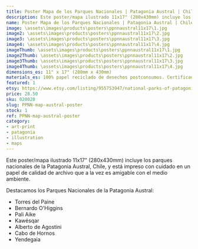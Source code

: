 ```yaml
---
title: Poster Mapa de los Parques Nacionales | Patagonia Austral | Chile
description: Este poster/mapa ilustrado 11x17" (280x430mm) incluye los parques nacionales de la Patagonia Austral, Chile, y está impreso con cuidado en un papel de calidad de archivo que a la vez es amigable con el medio ambiente.
name: Poster Mapa de los Parques Nacionales | Patagonia Austral | Chile
image: \assets\images\products\posters\ppnnaustral11x17\1.jpg
image2: \assets\images\products\posters\ppnnaustral11x17\2.jpg
image3: \assets\images\products\posters\ppnnaustral11x17\3.jpg
image4: \assets\images\products\posters\ppnnaustral11x17\4.jpg
imageThumb: \assets\images\products\posters\ppnnaustral11x17\1.jpg
image2Thumb: \assets\images\products\posters\ppnnaustral11x17\2.jpg
image3Thumb: \assets\images\products\posters\ppnnaustral11x17\3.jpg
image4Thumb: \assets\images\products\posters\ppnnaustral11x17\4.jpg
dimensions_es: 11" x 17" (280mm x 430mm)
materials_es: 100% papel reciclado de desechos postconsumos. Certificado FSC.
featured: 1
etsy: https://www.etsy.com/listing/955753947/national-parks-of-patagonia-austral-map?ref=listing_published_alert
price: 28.50
sku: 020020
slug: PPNN-map-austral-poster
stock: 1
ref: PPNN-map-austral-poster
category:
- art-print
- patagonia
- illustration
- maps
---
```

Este poster/mapa ilustrado 11x17" (280x430mm) incluye los parques nacionales de la Patagonia Austral, Chile, y está impreso con cuidado en un papel de calidad de archivo que a la vez es amigable con el medio ambiente.

Destacamos los Parques Nacionales de la Patagonia Austral:
- Torres del Paine
- Bernardo O'Higgins
- Pali Aike
- Kawésqar
- Alberto de Agostini
- Cabo de Hornos
- Yendegaia
